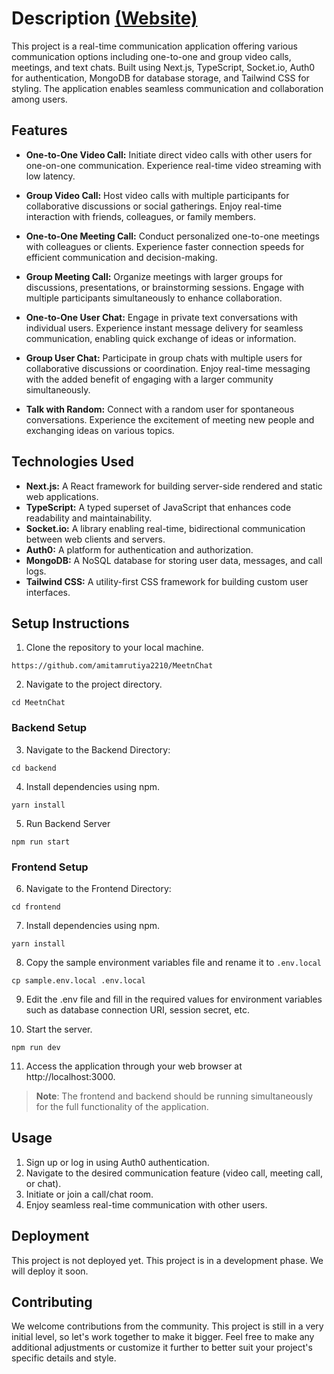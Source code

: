 # Description [(Website)](https://meetn-chat.vercel.app/)

This project is a real-time communication application offering various communication options including one-to-one and group video calls, meetings, and text chats. Built using Next.js, TypeScript, Socket.io, Auth0 for authentication, MongoDB for database storage, and Tailwind CSS for styling. The application enables seamless communication and collaboration among users.

## Features

- **One-to-One Video Call:** Initiate direct video calls with other users for one-on-one communication. Experience real-time video streaming with low latency.

- **Group Video Call:** Host video calls with multiple participants for collaborative discussions or social gatherings. Enjoy real-time interaction with friends, colleagues, or family members.

- **One-to-One Meeting Call:** Conduct personalized one-to-one meetings with colleagues or clients. Experience faster connection speeds for efficient communication and decision-making.

- **Group Meeting Call:** Organize meetings with larger groups for discussions, presentations, or brainstorming sessions. Engage with multiple participants simultaneously to enhance collaboration.

- **One-to-One User Chat:** Engage in private text conversations with individual users. Experience instant message delivery for seamless communication, enabling quick exchange of ideas or information.

- **Group User Chat:** Participate in group chats with multiple users for collaborative discussions or coordination. Enjoy real-time messaging with the added benefit of engaging with a larger community simultaneously.

- **Talk with Random:** Connect with a random user for spontaneous conversations. Experience the excitement of meeting new people and exchanging ideas on various topics.


## Technologies Used

- **Next.js:** A React framework for building server-side rendered and static web applications.
- **TypeScript:** A typed superset of JavaScript that enhances code readability and maintainability.
- **Socket.io:** A library enabling real-time, bidirectional communication between web clients and servers.
- **Auth0:** A platform for authentication and authorization.
- **MongoDB:** A NoSQL database for storing user data, messages, and call logs.
- **Tailwind CSS:** A utility-first CSS framework for building custom user interfaces.

## Setup Instructions

1. Clone the repository to your local machine.
```
https://github.com/amitamrutiya2210/MeetnChat
```

2. Navigate to the project directory.
```
cd MeetnChat
```

### Backend Setup

3. Navigate to the Backend Directory:
```
cd backend
```

4. Install dependencies using npm.
```
yarn install
```

5. Run Backend Server
```
npm run start
```

### Frontend Setup

6. Navigate to the Frontend Directory:
```
cd frontend
```

7. Install dependencies using npm.
```
yarn install
```

8. Copy the sample environment variables file and rename it to `.env.local`
```
cp sample.env.local .env.local
```

9. Edit the .env file and fill in the required values for environment variables such as database
connection URI, session secret, etc.

10. Start the server.
```
npm run dev
```

11. Access the application through your web browser at http://localhost:3000.

> **Note**: The frontend and backend should be running simultaneously for the full functionality of the application.

## Usage
1. Sign up or log in using Auth0 authentication.
2. Navigate to the desired communication feature (video call, meeting call, or chat).
3. Initiate or join a call/chat room.
4. Enjoy seamless real-time communication with other users.

## Deployment
This project is not deployed yet. This project is in a development phase. We will deploy it soon.

## Contributing
We welcome contributions from the community. This project is still in a very initial level, so let's work together to make it bigger. Feel free to make any additional adjustments or customize it further to better suit your project's specific details and style.
